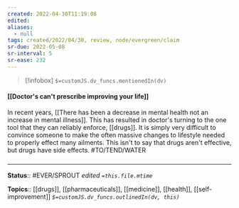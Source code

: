 ```yaml
---
created: 2022-04-30T11:19:08 
edited: 
aliases:
  - null
tags: created/2022/04/30, review, node/evergreen/claim
sr-due: 2022-05-08
sr-interval: 5
sr-ease: 232
---
```

> [!infobox]
`$=customJS.dv_funcs.mentionedIn(dv)`

#### [[Doctor's can't prescribe improving your life]]

In recent years,
[[There has been a decrease in mental health not an increase in mental illness]].
This has resulted in doctor's turning to the one tool that they can reliably enforce, [[drugs]].
It is simply very difficult to convince someone to make the often massive changes to lifestyle needed to properly effect many ailments.
This isn't to say that drugs aren't effective, but drugs have side effects.
#TO/TEND/WATER 

### <hr class="footnote"/>

**Status**:: #EVER/SPROUT
*edited `=this.file.mtime`*

**Topics**:: [[drugs]], [[pharmaceuticals]], [[medicine]], [[health]], [[self-improvement]]
*`$=customJS.dv_funcs.outlinedIn(dv, this)`*
